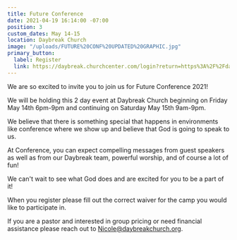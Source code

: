 ```yaml
---
title: Future Conference
date: 2021-04-19 16:14:00 -07:00
position: 3
custom_dates: May 14-15
location: Daybreak Church
image: "/uploads/FUTURE%20CONF%20UPDATED%20GRAPHIC.jpg"
primary_button:
  label: Register
  link: https://daybreak.churchcenter.com/login?return=https%3A%2F%2Fdaybreak.churchcenter.com%2Fregistrations%2Fevents%2F701556%2Fregistrations%2Fnew
---
```


We are so excited to invite you to join us for Future Conference 2021!

We will be holding this 2 day event at Daybreak Church beginning on Friday May 14th 6pm-9pm and continuing on Saturday May 15th 9am-9pm.

We believe that there is something special that happens in environments like conference where we show up and believe that God is going to speak to us.

At Conference, you can expect compelling messages from guest speakers as well as from our Daybreak team, powerful worship, and of course a lot of fun!

We can't wait to see what God does and are excited for you to be a part of it!

When you register please fill out the correct waiver for the camp you would like to participate in.

If you are a pastor and interested in group pricing or need financial assistance please reach out to Nicole@daybreakchurch.org.